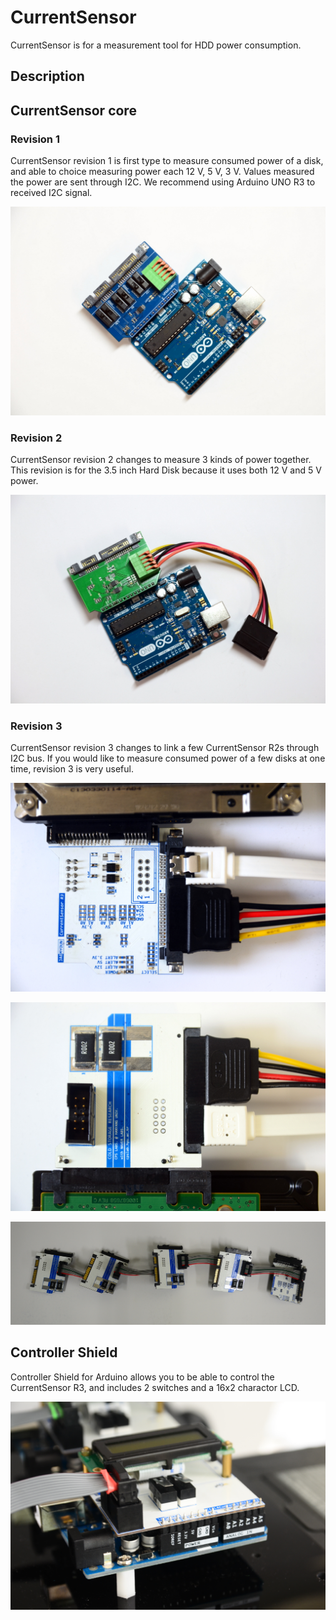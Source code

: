 # CurrentSensor

CurrentSensor is for a measurement tool for HDD power consumption.

## Description

## CurrentSensor core

### Revision 1

CurrentSensor revision 1 is first type to measure consumed power of a disk, and able to choice measuring power each 12 V, 5 V, 3 V. Values measured the power are sent through I2C. We recommend using Arduino UNO R3 to received I2C signal.

![alt tag](https://raw.githubusercontent.com/jaemyoun/CurrentSensor/master/res/current_sensor_r1.JPG)

### Revision 2

CurrentSensor revision 2 changes to measure 3 kinds of power together. This revision is for the 3.5 inch Hard Disk because it uses both 12 V and 5 V power.

![alt tag](https://raw.githubusercontent.com/jaemyoun/CurrentSensor/master/res/current_sensor_r2.JPG)

### Revision 3

CurrentSensor revision 3 changes to link a few CurrentSensor R2s through I2C bus. If you would like to measure consumed power of a few disks at one time, revision 3 is very useful.

![alt tag](https://raw.githubusercontent.com/jaemyoun/CurrentSensor/master/res/current_sensor_R3_front.JPG)

![alt tag](https://raw.githubusercontent.com/jaemyoun/CurrentSensor/master/res/current_sensor_R3_back.JPG)

![alt tag](https://raw.githubusercontent.com/jaemyoun/CurrentSensor/master/res/current_sensor_R3_5ea.png)
## Controller Shield

Controller Shield for Arduino allows you to be able to control the CurrentSensor R3, and includes 2 switches and a 16x2 charactor LCD. 

![alt tag](https://raw.githubusercontent.com/jaemyoun/CurrentSensor/master/res/ctrl4cs.png)

